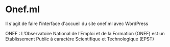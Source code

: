 # Onef.ml

Il s'agit de faire l'interface d'accueil du site onef.ml avec WordPress

ONEF : L’Observatoire National de l’Emploi et de la Formation (ONEF) est un Etablissement Public à caractère Scientifique et Technologique (EPST)
